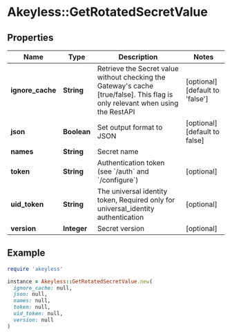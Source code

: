 # Akeyless::GetRotatedSecretValue

## Properties

| Name | Type | Description | Notes |
| ---- | ---- | ----------- | ----- |
| **ignore_cache** | **String** | Retrieve the Secret value without checking the Gateway&#39;s cache [true/false]. This flag is only relevant when using the RestAPI | [optional][default to &#39;false&#39;] |
| **json** | **Boolean** | Set output format to JSON | [optional][default to false] |
| **names** | **String** | Secret name |  |
| **token** | **String** | Authentication token (see &#x60;/auth&#x60; and &#x60;/configure&#x60;) | [optional] |
| **uid_token** | **String** | The universal identity token, Required only for universal_identity authentication | [optional] |
| **version** | **Integer** | Secret version | [optional] |

## Example

```ruby
require 'akeyless'

instance = Akeyless::GetRotatedSecretValue.new(
  ignore_cache: null,
  json: null,
  names: null,
  token: null,
  uid_token: null,
  version: null
)
```

